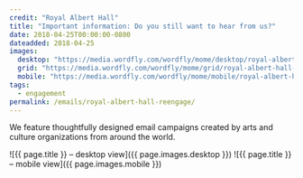 ```yaml
---
credit: "Royal Albert Hall"
title: "Important information: Do you still want to hear from us?"
date: 2018-04-25T00:00:00-0800
dateadded: 2018-04-25
images:
  desktop: "https://media.wordfly.com/wordfly/mome/desktop/royal-albert-hall-reengage.jpg"
  grid: "https://media.wordfly.com/wordfly/mome/grid/royal-albert-hall-reengage.jpg"
  mobile: "https://media.wordfly.com/wordfly/mome/mobile/royal-albert-hall-reengage.jpg"
tags:
  - engagement
permalink: /emails/royal-albert-hall-reengage/
---
```

We feature thoughtfully designed email campaigns created by arts and culture organizations from around the world.

![{{ page.title }} – desktop view]({{ page.images.desktop }})
![{{ page.title }} – mobile view]({{ page.images.mobile }})
